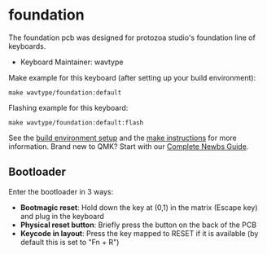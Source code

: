 # foundation

The foundation pcb was designed for protozoa studio's foundation line of keyboards.

* Keyboard Maintainer: wavtype

Make example for this keyboard (after setting up your build environment):

    make wavtype/foundation:default

Flashing example for this keyboard:

    make wavtype/foundation:default:flash

See the [build environment setup](https://docs.qmk.fm/#/getting_started_build_tools) and the [make instructions](https://docs.qmk.fm/#/getting_started_make_guide) for more information. Brand new to QMK? Start with our [Complete Newbs Guide](https://docs.qmk.fm/#/newbs).

## Bootloader

Enter the bootloader in 3 ways:
* **Bootmagic reset**: Hold down the key at (0,1) in the matrix (Escape key) and plug in the keyboard
* **Physical reset button**: Briefly press the button on the back of the PCB
* **Keycode in layout**: Press the key mapped to RESET if it is available (by default this is set to "Fn + R")
